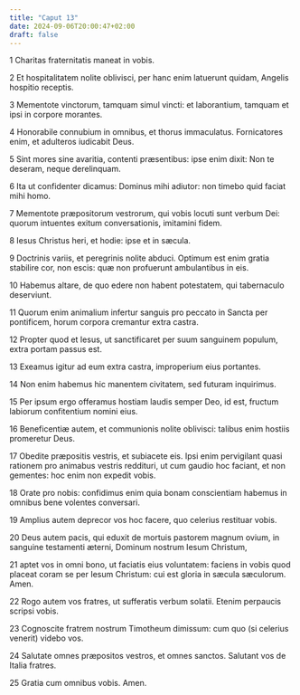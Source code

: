 ```yaml
---
title: "Caput 13"
date: 2024-09-06T20:00:47+02:00
draft: false
---
```



1 Charitas fraternitatis maneat in vobis.

2 Et hospitalitatem nolite oblivisci, per hanc enim latuerunt quidam, Angelis hospitio receptis.

3 Mementote vinctorum, tamquam simul vincti: et laborantium, tamquam et ipsi in corpore morantes.

4 Honorabile connubium in omnibus, et thorus immaculatus. Fornicatores enim, et adulteros iudicabit Deus.

5 Sint mores sine avaritia, contenti præsentibus: ipse enim dixit: Non te deseram, neque derelinquam.

6 Ita ut confidenter dicamus: Dominus mihi adiutor: non timebo quid faciat mihi homo.

7 Mementote præpositorum vestrorum, qui vobis locuti sunt verbum Dei: quorum intuentes exitum conversationis, imitamini fidem.

8 Iesus Christus heri, et hodie: ipse et in sæcula.

9 Doctrinis variis, et peregrinis nolite abduci. Optimum est enim gratia stabilire cor, non escis: quæ non profuerunt ambulantibus in eis.

10 Habemus altare, de quo edere non habent potestatem, qui tabernaculo deserviunt.

11 Quorum enim animalium infertur sanguis pro peccato in Sancta per pontificem, horum corpora cremantur extra castra.

12 Propter quod et Iesus, ut sanctificaret per suum sanguinem populum, extra portam passus est.

13 Exeamus igitur ad eum extra castra, improperium eius portantes.

14 Non enim habemus hic manentem civitatem, sed futuram inquirimus.

15 Per ipsum ergo offeramus hostiam laudis semper Deo, id est, fructum labiorum confitentium nomini eius.

16 Beneficentiæ autem, et communionis nolite oblivisci: talibus enim hostiis promeretur Deus.

17 Obedite præpositis vestris, et subiacete eis. Ipsi enim pervigilant quasi rationem pro animabus vestris reddituri, ut cum gaudio hoc faciant, et non gementes: hoc enim non expedit vobis.

18 Orate pro nobis: confidimus enim quia bonam conscientiam habemus in omnibus bene volentes conversari.

19 Amplius autem deprecor vos hoc facere, quo celerius restituar vobis.

20 Deus autem pacis, qui eduxit de mortuis pastorem magnum ovium, in sanguine testamenti æterni, Dominum nostrum Iesum Christum,

21 aptet vos in omni bono, ut faciatis eius voluntatem: faciens in vobis quod placeat coram se per Iesum Christum: cui est gloria in sæcula sæculorum. Amen.

22 Rogo autem vos fratres, ut sufferatis verbum solatii. Etenim perpaucis scripsi vobis.

23 Cognoscite fratrem nostrum Timotheum dimissum: cum quo (si celerius venerit) videbo vos.

24 Salutate omnes præpositos vestros, et omnes sanctos. Salutant vos de Italia fratres.

25 Gratia cum omnibus vobis. Amen.

